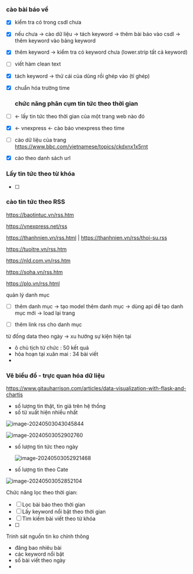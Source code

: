 ### cào bài báo về  

- [x] kiểm tra có trong csdl chưa

- [x] nếu chưa -> cào dữ liệu -> tách keyword -> thêm bài báo vào csdl -> thêm keyword vào bảng keyword

- [x] thêm keyword -> kiểm tra có keyword chưa (lower.strip tất cả keyword) 

- [ ] viết hàm clean text 

- [x] tách keyword -> thử cái của dũng rồi ghép vào (tí ghép)

- [x] chuẩn hóa trường time

  ### chức năng phân cụm tin tức theo thời gian 

- [ ] <- lấy tin tức theo thời gian của một trang web nào đó 

- [x] <- vnexpress  <- cào báo vnexpress theo time 

- [ ] cào dữ liệu của trang https://www.bbc.com/vietnamese/topics/ckdxnx1x5rnt

- [x] cào theo danh sách url 



### Lấy tin tức theo từ khóa

- [ ] 



### cào tin tức theo RSS

https://baotintuc.vn/rss.htm

https://vnexpress.net/rss 

https://thanhnien.vn/rss.html | https://thanhnien.vn/rss/thoi-su.rss

https://tuoitre.vn/rss.htm

https://nld.com.vn/rss.htm

https://soha.vn/rss.htm

https://plo.vn/rss.html



quản lý danh mục

- [ ] thêm danh mục -> tạo model thêm danh mục -> dùng api để tạo danh mục mới -> load lại trang 
- [ ] thêm link rss cho danh mục 



từ đống data theo ngày -> xu hướng sự kiện hiện tại

- ô chủ tịch từ chức : 50 kết quả 
- hỏa hoạn tại xuân mai : 34 bài viết
- 





### Vẽ biểu đồ - trực quan hóa dữ liệu



https://www.gitauharrison.com/articles/data-visualization-with-flask-and-chartjs

- số lượng tin thật, tin giả trên hệ thống
- số từ xuất hiện nhiều nhất

![image-20240503043045844](C:\Users\CHU-TUAN-KIET\AppData\Roaming\Typora\typora-user-images\image-20240503043045844.png)

![image-20240503052902760](C:\Users\CHU-TUAN-KIET\AppData\Roaming\Typora\typora-user-images\image-20240503052902760.png)

- số lượng tin tức theo ngày

  ![image-20240503052921468](C:\Users\CHU-TUAN-KIET\AppData\Roaming\Typora\typora-user-images\image-20240503052921468.png)

- số lượng tin theo Cate

![image-20240503052852104](C:\Users\CHU-TUAN-KIET\AppData\Roaming\Typora\typora-user-images\image-20240503052852104.png)





Chức năng lọc theo thời gian:



- [ ] Lọc bài báo theo thời gian
- [ ] Lấy keyword nổi bật theo thời gian
- [ ] Tìm kiếm bài viết theo từ khóa
- [ ] 



Trinh sát nguồn tin ko chính thông 

* đăng bao nhiêu bài
* các keyword nổi bật
* số bài viết theo ngày
* 
